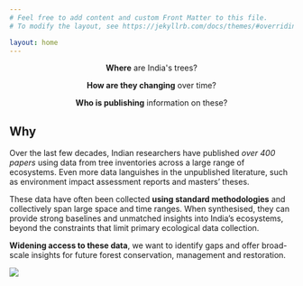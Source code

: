 ```yaml
---
# Feel free to add content and custom Front Matter to this file.
# To modify the layout, see https://jekyllrb.com/docs/themes/#overriding-theme-defaults

layout: home
---
```


<div align="center">
<strong>Where</strong> are India's trees?<br>

<strong>How are they changing</strong> over time?<br>

<strong>Who is publishing</strong> information on these?
</div>

## Why

Over the last few decades, Indian researchers have published *over 400 papers* using data from tree inventories across a large range of ecosystems. Even more data languishes in the unpublished literature, such as environment impact assessment reports and masters’ theses.

These data have often been collected **using standard methodologies** and collectively span large space and time ranges. When synthesised, they can provide strong baselines and unmatched insights into India’s ecosystems, beyond the constraints that limit primary ecological data collection. 

**Widening access to these data**, we want to identify gaps and offer broad-scale insights for future forest conservation, management and restoration.

![](https://github.com/India-INvenTree/metadata-analysis/blob/main/doc/display/Fig1_new.png?raw=TRUE)
